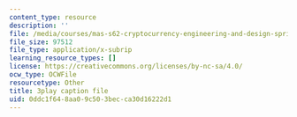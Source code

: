 ```yaml
---
content_type: resource
description: ''
file: /media/courses/mas-s62-cryptocurrency-engineering-and-design-spring-2018/0ddc1f648aa09c503becca30d16222d1_hNR3WTboo_U.srt
file_size: 97512
file_type: application/x-subrip
learning_resource_types: []
license: https://creativecommons.org/licenses/by-nc-sa/4.0/
ocw_type: OCWFile
resourcetype: Other
title: 3play caption file
uid: 0ddc1f64-8aa0-9c50-3bec-ca30d16222d1
---
```

